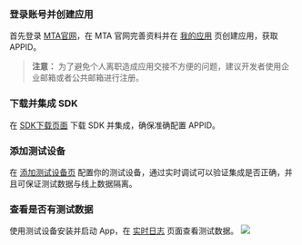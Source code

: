 ### 登录账号并创建应用
首先登录 [MTA官网](https://mta.qq.com/)，在 MTA 官网完善资料并在 [我的应用](http://mta.qq.com/mta/overview/ctr_all_app_new) 页创建应用，获取 APPID。
>**注意：**
>为了避免个人离职造成应用交接不方便的问题，建议开发者使用企业邮箱或者公共邮箱进行注册。

### 下载并集成 SDK
在 [SDK下载页面](http://mta.qq.com/mta/ctr_index/download) 下载 SDK 并集成，确保准确配置 APPID。
### 添加测试设备
在 [添加测试设备页](http://mta.qq.com/mta/debug/ctr_equipment?app_id=3101737851) 配置你的测试设备，通过实时调试可以验证集成是否正确，并且可保证测试数据与线上数据隔离。
### 查看是否有测试数据
使用测试设备安装并启动 App，在 [实时日志](http://mta.qq.com/mta/debug/ctr_realtime?app_id=3101737851) 页面查看测试数据。
![](//mc.qcloudimg.com/static/img/46d9d64818dee6770931cf2cc31819d4/image.png)